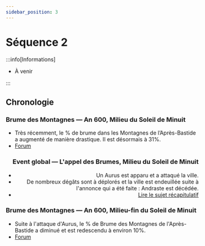 ```yaml
---
sidebar_position: 3
---
```


# Séquence 2

:::info[Informations]

- À venir

:::

## Chronologie

<Timeline horizontal>

<TimelineItem align='left'>

### Brume des Montagnes — An 600, Milieu du Soleil de Minuit

- Très récemment, le % de brume dans les Montagnes de l’Après-Bastide a augmenté de manière drastique. Il est désormais à 31%.
- [Forum](https://singularite.forumactif.com/f51-montagnes-de-l-apres-bastide)

</TimelineItem>

<TimelineItem align='right'>

### Event global — L'appel des Brumes, Milieu du Soleil de Minuit

- Un Aurus est apparu et a attaqué la ville.
- De nombreux dégâts sont à déplorés et la ville est endeuillée suite à l'annonce qui a été faite : Andraste est décédée.
- [Lire le sujet récapitulatif](https://singularite.forumactif.com/t171-sequence-2-recapitulatif-l-appel-des-brumes)

</TimelineItem>

<TimelineItem align='left'>

### Brume des Montagnes — An 600, Milieu-fin du Soleil de Minuit

- Suite à l'attaque d'Aurus, le % de Brume des Montagnes de l'Après-Bastide a diminué et est redescendu à environ 10%.
- [Forum](https://singularite.forumactif.com/f51-montagnes-de-l-apres-bastide)

</TimelineItem>
</Timeline>